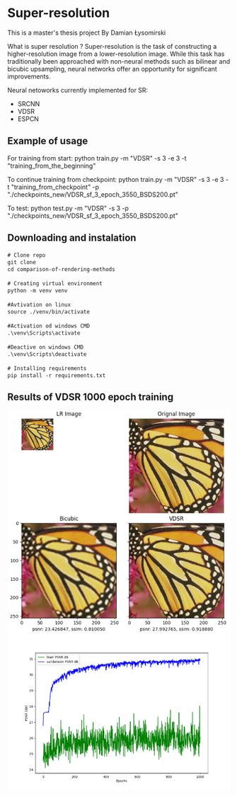 # Super-resolution

This is a master's thesis project
By Damian Łysomirski

What is super resolution ? 
Super-resolution is the task of constructing a higher-resolution image from a lower-resolution image.
While this task has traditionally been approached with non-neural methods such as bilinear and bicubic upsampling,
neural networks offer an opportunity for significant improvements.

Neural netoworks currently implemented for SR:
- SRCNN 
- VDSR
- ESPCN 

## Example of usage

For training from start:
python train.py -m "VDSR" -s 3 -e 3 -t "training_from_the_beginning"

To continue training from checkpoint:
python train.py -m "VDSR" -s 3 -e 3 -t "training_from_checkpoint" -p "./checkpoints_new/VDSR_sf_3_epoch_3550_BSDS200.pt"

To test:
python test.py -m "VDSR" -s 3 -p "./checkpoints_new/VDSR_sf_3_epoch_3550_BSDS200.pt"


## Downloading and instalation
```
# Clone repo
git clone 
cd comparison-of-rendering-methods 

# Creating virtual environment
python -m venv venv 

#Avtivation on linux
source ./venv/bin/activate

#Activation od windows CMD
.\venv\Scripts\activate

#Deactive on windows CMD
.\venv\Scripts\deactivate

# Installing requirements
pip install -r requirements.txt
``` 

## Results of VDSR 1000 epoch training
![alt text](./results/comparison_4_imagesVDSR_23_05_2023_scale_factor_3.png)
![alt text](./plots/psnr_VDSR_23_05_2023_scale_factor_3_epochs_1000.pt.png)
